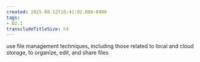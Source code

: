 ```yaml
---
created: 2025-08-12T16:41:02.000-0400
tags:
- B2.1
transcludeTitleSize: h4
---
```


use file management techniques, including those related to local and cloud storage, to organize, edit, and share files